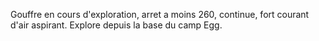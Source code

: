 Gouffre en cours d'exploration, arret a moins 260, continue, fort courant d'air aspirant. Explore depuis la base du camp Egg.